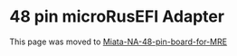 # 48 pin microRusEFI Adapter

This page was moved to [Miata-NA-48-pin-board-for-MRE](Miata-NA-48-pin-board-for-MRE)
